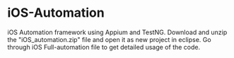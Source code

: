 # iOS-Automation
iOS Automation framework using Appium and TestNG.
Download and unzip the "iOS_automation.zip" file and open it as new project in eclipse.
Go through iOS Full-automation file to get detailed usage of the code.
